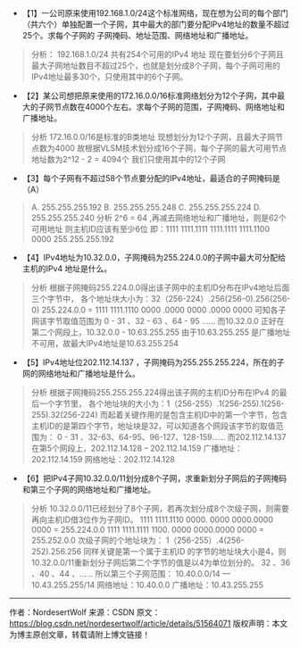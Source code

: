 * 【1】一公司原来使用192.168.1.0/24这个标准网络，现在想为公司的每个部门（共六个）单独配置一个子网，其中最大的部门要分配IPv4地址的数量不超过25个。求每个子网的 子网掩码、地址范围、网络地址和广播地址。 
> 分析： 
> 192.168.1.0/24 共有254个可用的IPv4 地址 
> 现在要划分6个子网且最大子网地址数目不超过25个，也就是划分成8个子网，每个子网可用的IPv4地址最多30个，只使用其中的6个子网。 


* 【2】某公司想把原来使用的172.16.0.0/16标准网络划分为12个子网，其中最大的子网节点数在4000个左右。求每个子网的范围，子网掩码、网络地址和广播地址。 
> 分析 
> 172.16.0.0/16是标准的B类地址 
> 现想划分为12个子网，且最大子网节点数为4000 
> 故根据VLSM技术划分成16个子网，每个子网的最大可用节点地址数为2^12 - 2 = 4094个 
> 我们只使用其中的12个子网 

* 【3】每个子网有不超过58个节点要分配的IPv4地址，最适合的子网掩码是（A） 
> A. 255.255.255.192 
> B. 255.255.255.248 
> C. 255.255.255.224 
> D. 255.255.255.240 
> 分析 
> 2^6 = 64 ,再减去网络地址和广播地址，则是62个可用地址 
> 则主机ID应该有至少6位 
> 即：1111 1111.1111 1111.1111 1111.1100 0000 
> 255.255.255.192

* 【4】IPv4地址为10.32.0.0，子网掩码为255.224.0.0的子网中最大可分配给主机的IPv4 地址是什么。 
> 分析 
> 根据子网掩码255.224.0.0得出该子网中的主机ID分布在IPv4地址后面三个字节中， 
> 各个地址块大小为：32（256-224）.256(256-0).256(256-0) 
> 255.224.0.0 = 1111 1111.1110 0000 .0000 0000 .0000 0000 
> 可知各子网该字节取值范围为 
> 0 - 31 、32 - 63 、64 - 95 …… 
> 而10.32.0.0 正好在第二个网段上，10.32.0.0 - 10.63.255.255 
> 由于10.63.255.255 是广播地址不可用，故最大IPv4地址是10.63.255.254

* 【5】IPv4地址位202.112.14.137 ，子网掩码为255.255.255.224，所在的子网的网络地址和广播地址是什么。 
> 分析 
> 根据子网掩码255.255.255.224得出该子网的主机ID分布在IPv4 的最后一个字节里， 
> 各个地址块的大小为：1（256-255）.1(256-255).1(256-255).32(256-224) 
> 而起着关键作用的是包含主机ID中的第一个字节，包含主机ID的是第四个字节，地址块是32，可以知道各个网段该字节的取值范围为： 
> 0 - 31 、32-63、64-95、96-127、128-159…… 
> 而202.112.14.137在第5个网段上，202.112.14.128 – 202.112.14.159 
> 广播地址：202.112.14.159 
> 网络地址：202.112.14.128

* 【6】把IPv4子网10.32.0.0/11划分成8个子网，求重新划分子网后的子网掩码和第三个子网的网络地址和广播地址。 
> 分析 
> 10.32.0.0/11已经划分了8个子网，若再次划分成8个次级子网，则需要再向主机ID借3位作为子网ID。 
> 1111 1111.1110 0000. 0000 0000.0000 0000 = 255.224.0.0 
> 1111 1111.1111 1100. 0000 0000.0000 0000 = 255.252.0.0 
> 次级子网的个地址块为： 
> 1（256-255）.4(256-252).256.256 
> 同样关键是第一个属于主机ID 的字节的地址块大小是4，则10.32.0.0/11重新划分子网后第二个字节的值是以4为单位划分的。 
> 32 、36 、40 、44 、…… 
> 所以第三个子网范围： 
> 10.40.0.0/14 — 10.43.255.255/14 
> 网络地址：10.40.0.0 
> 广播地址：10.43.255.255
--------------------- 
作者：NordesertWolf 
来源：CSDN 
原文：https://blog.csdn.net/nordesertwolf/article/details/51564071 
版权声明：本文为博主原创文章，转载请附上博文链接！
